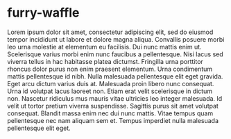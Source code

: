 # furry-waffle
Lorem ipsum dolor sit amet, consectetur adipiscing elit, sed do eiusmod tempor incididunt ut labore et dolore magna aliqua. Convallis posuere morbi leo urna molestie at elementum eu facilisis. Dui nunc mattis enim ut. Scelerisque varius morbi enim nunc faucibus a pellentesque. Nisi lacus sed viverra tellus in hac habitasse platea dictumst. Fringilla urna porttitor rhoncus dolor purus non enim praesent elementum. Urna condimentum mattis pellentesque id nibh. Nulla malesuada pellentesque elit eget gravida. Eget arcu dictum varius duis at. Malesuada proin libero nunc consequat. Urna id volutpat lacus laoreet non. Etiam erat velit scelerisque in dictum non. Nascetur ridiculus mus mauris vitae ultricies leo integer malesuada. Id velit ut tortor pretium viverra suspendisse. Sagittis purus sit amet volutpat consequat. Blandit massa enim nec dui nunc mattis. Vitae tempus quam pellentesque nec nam aliquam sem et. Tempus imperdiet nulla malesuada pellentesque elit eget.
